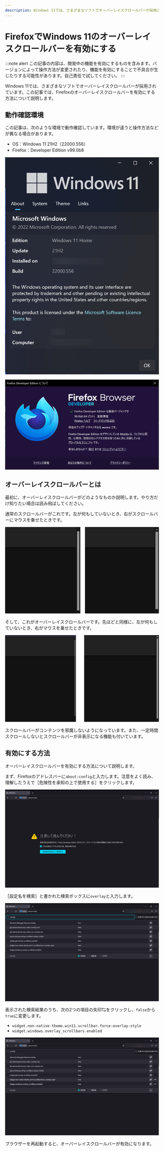 ```yaml
---
description: Windows 11では、さまざまなソフトでオーバーレイスクロールバーが採用されています。Firefoxのオーバーレイスクロールバーを有効にする方法について説明します。
---
```


# FirefoxでWindows 11のオーバーレイスクロールバーを有効にする

:::note alert
この記事の内容は、開発中の機能を有効にするものを含みます。バージョンによって操作方法が変更されたり、機能を有効にすることで不具合が生じたりする可能性があります。自己責任で試してください。
:::

Windows 11では、さまざまなソフトでオーバーレイスクロールバーが採用されています。この記事では、Firefoxのオーバーレイスクロールバーを有効にする方法について説明します。

## 動作確認環境

この記事は、次のような環境で動作確認しています。環境が違うと操作方法などが異なる場合があります。

- OS：Windows 11 21H2（22000.556）
- Firefox：Developer Edition v99.0b8

![Windows 11 21H2](./windows11_version_information.png)

![Firefox v99.0b8](./firefox99_information.png)

## オーバーレイスクロールバーとは

最初に、オーバーレイスクロールバーがどのようなものか説明します。やり方だけ知りたい場合は読み飛ばしてください。

通常のスクロールバーがこれです。左が何もしていないとき、右がスクロールバーにマウスを乗せたときです。

![通常のスクロールバー](./normal_scrollbar.png)

そして、これがオーバーレイスクロールバーです。先ほどと同様に、左が何もしていないとき、右がマウスを乗せたときです。

![オーバーレイスクロールバー](./overlay_scrollbar.png)

スクロールバーがコンテンツを邪魔しないようになっています。また、一定時間スクロールしないとスクロールバーが非表示になる機能も付いています。

## 有効にする方法

オーバーレイスクロールバーを有効にする方法について説明します。

まず、Firefoxのアドレスバーに``about:config``と入力します。注意をよく読み、理解したうえで［危険性を承知の上で使用する］をクリックします。

![注意書き](./about_config.png)

［設定名を検索］と書かれた検索ボックスに``overlay``と入力します。

![overlayの検索結果](./about_config_search_result.png)

表示された検索結果のうち、次の2つの項目の矢印⇆をクリックし、``false``から``true``に変更します。

- ``widget.non-native-theme.win11.scrollbar.force-overlay-style``
- ``widget.windows.overlay_scrollbars.enabled``

![falseからtrueに変更したようす](./overlay_true.png)

ブラウザーを再起動すると、オーバーレイスクロールバーが有効になります。
